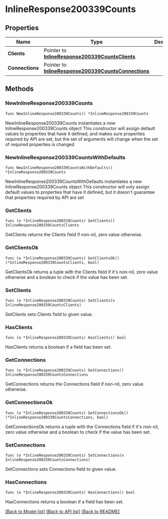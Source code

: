 # InlineResponse200339Counts

## Properties

Name | Type | Description | Notes
------------ | ------------- | ------------- | -------------
**Clients** | Pointer to [**InlineResponse200339CountsClients**](InlineResponse200339CountsClients.md) |  | [optional] 
**Connections** | Pointer to [**InlineResponse200339CountsConnections**](InlineResponse200339CountsConnections.md) |  | [optional] 

## Methods

### NewInlineResponse200339Counts

`func NewInlineResponse200339Counts() *InlineResponse200339Counts`

NewInlineResponse200339Counts instantiates a new InlineResponse200339Counts object
This constructor will assign default values to properties that have it defined,
and makes sure properties required by API are set, but the set of arguments
will change when the set of required properties is changed

### NewInlineResponse200339CountsWithDefaults

`func NewInlineResponse200339CountsWithDefaults() *InlineResponse200339Counts`

NewInlineResponse200339CountsWithDefaults instantiates a new InlineResponse200339Counts object
This constructor will only assign default values to properties that have it defined,
but it doesn't guarantee that properties required by API are set

### GetClients

`func (o *InlineResponse200339Counts) GetClients() InlineResponse200339CountsClients`

GetClients returns the Clients field if non-nil, zero value otherwise.

### GetClientsOk

`func (o *InlineResponse200339Counts) GetClientsOk() (*InlineResponse200339CountsClients, bool)`

GetClientsOk returns a tuple with the Clients field if it's non-nil, zero value otherwise
and a boolean to check if the value has been set.

### SetClients

`func (o *InlineResponse200339Counts) SetClients(v InlineResponse200339CountsClients)`

SetClients sets Clients field to given value.

### HasClients

`func (o *InlineResponse200339Counts) HasClients() bool`

HasClients returns a boolean if a field has been set.

### GetConnections

`func (o *InlineResponse200339Counts) GetConnections() InlineResponse200339CountsConnections`

GetConnections returns the Connections field if non-nil, zero value otherwise.

### GetConnectionsOk

`func (o *InlineResponse200339Counts) GetConnectionsOk() (*InlineResponse200339CountsConnections, bool)`

GetConnectionsOk returns a tuple with the Connections field if it's non-nil, zero value otherwise
and a boolean to check if the value has been set.

### SetConnections

`func (o *InlineResponse200339Counts) SetConnections(v InlineResponse200339CountsConnections)`

SetConnections sets Connections field to given value.

### HasConnections

`func (o *InlineResponse200339Counts) HasConnections() bool`

HasConnections returns a boolean if a field has been set.


[[Back to Model list]](../README.md#documentation-for-models) [[Back to API list]](../README.md#documentation-for-api-endpoints) [[Back to README]](../README.md)


